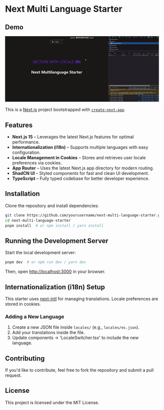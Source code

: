 # Next Multi Language Starter


## Demo

![Usage Demo](public/usage.gif)


This is a [Next.js](https://nextjs.org) project bootstrapped with [`create-next-app`](https://nextjs.org/docs/app/api-reference/cli/create-next-app).

## Features

- **Next.js 15** – Leverages the latest Next.js features for optimal performance.
- **Internationalization (i18n)** – Supports multiple languages with easy configuration.
- **Locale Management in Cookies** – Stores and retrieves user locale preferences via cookies.
- **App Router** – Uses the latest Next.js app directory for modern routing.
- **ShadCN UI** – Styled components for fast and clean UI development.
- **TypeScript** – Fully typed codebase for better developer experience.

## Installation

Clone the repository and install dependencies:

```sh
git clone https://github.com/yourusername/next-multi-language-starter.git
cd next-multi-language-starter
pnpm install  # or npm install / yarn install
```

## Running the Development Server

Start the local development server:

```sh
pnpm dev  # or npm run dev / yarn dev
```

Then, open [http://localhost:3000](http://localhost:3000) in your browser.

## Internationalization (i18n) Setup

This starter uses [next-intl](https://next-intl-docs.vercel.app/) for managing translations. Locale preferences are stored in cookies.

### Adding a New Language

1. Create a new JSON file inside `locales/` (e.g., `locales/es.json`).
2. Add your translations inside the file.
3. Update components -> 'LocaleSwitcher.tsx' to include the new language.

## Contributing

If you'd like to contribute, feel free to fork the repository and submit a pull request.

## License

This project is licensed under the MIT License.

